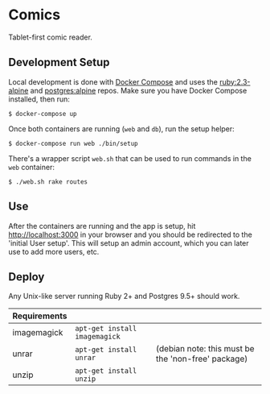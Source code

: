 # Comics

Tablet-first comic reader.

## Development Setup

Local development is done with [Docker Compose](https://docs.docker.com/compose/) and uses the [ruby:2.3-alpine](https://hub.docker.com/r/library/ruby/tags/2.3-alpine/) and [postgres:alpine](https://hub.docker.com/r/library/postgres/tags/alpine/) repos.
Make sure you have Docker Compose installed, then run:

```
$ docker-compose up
```

Once both containers are running (`web` and `db`), run the setup helper:

```
$ docker-compose run web ./bin/setup
```

There's a wrapper script `web.sh` that can be used to run commands in the `web` container:

```
$ ./web.sh rake routes
```

## Use

After the containers are running and the app is setup, hit [http://localhost:3000](http://localhost:3000) in your browser and you should be redirected to the 'initial User setup'.
This will setup an admin account, which you can later use to add more users, etc.

## Deploy

Any Unix-like server running Ruby 2+ and Postgres 9.5+ should work.

| Requirements | | |
| ------------ |-|-|
| imagemagick | `apt-get install imagemagick` | |
| unrar | `apt-get install unrar` | (debian note: this must be the 'non-free' package) |
| unzip | `apt-get install unzip` | |
